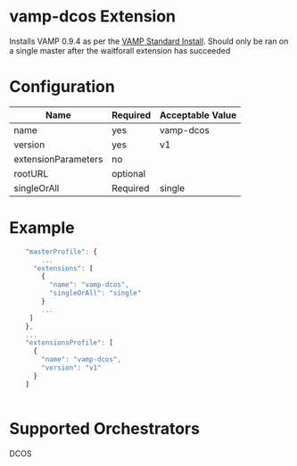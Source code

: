 # vamp-dcos Extension

Installs VAMP 0.9.4 as per the [VAMP Standard Install](http://vamp.io/documentation/installation/v0.9.4/dcos/#standard-install).
Should only be ran on a single master after the waitforall extension has succeeded

# Configuration
|Name|Required|Acceptable Value|
|---|---|---|
|name|yes|vamp-dcos|
|version|yes|v1|
|extensionParameters|no||
|rootURL|optional||
|singleOrAll|Required|single|

# Example
```javascript
    "masterProfile": {
        ...
      "extensions": [
        { 
          "name": "vamp-dcos", 
          "singleOrAll": "single"
        }
        ...
     ]
    },
    ...
    "extensionsProfile": [
      { 
        "name": "vamp-dcos", 
        "version": "v1"
      }
    ]
    
```

# Supported Orchestrators
DCOS